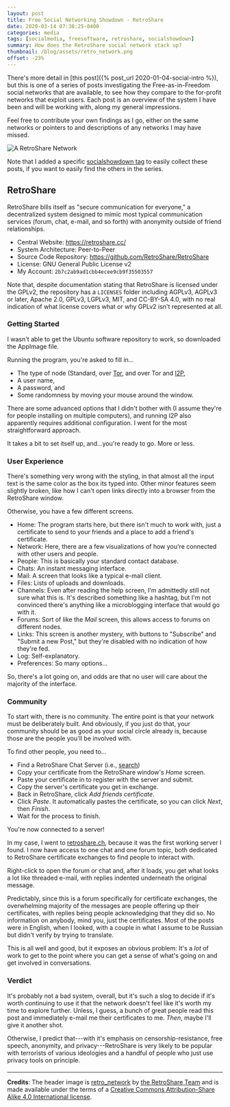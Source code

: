 ```yaml
---
layout: post
title: Free Social Networking Showdown - RetroShare
date: 2020-03-14 07:38:25-0400
categories: media
tags: [socialmedia, freesoftware, retroshare, socialshowdown]
summary: How does the RetroShare social network stack up?
thumbnail: /blog/assets/retro_network.png
offset: -23%
---
```


There's more detail in [this post]({% post_url 2020-01-04-social-intro %}), but this is one of a series of posts investigating the Free-as-in-Freedom social networks that are available, to see how they compare to the for-profit networks that exploit users.  Each post is an overview of the system I have been and will be working with, along my general impressions.

Feel free to contribute your own findings as I go, either on the same networks or pointers to and descriptions of any networks I may have missed.

![A RetroShare Network](/blog/assets/retro_network.png "A RetroShare Network")

Note that I added a specific [socialshowdown tag](/blog/tag/socialmedia/) to easily collect these posts, if you want to easily find the others in the series.

## RetroShare

RetroShare bills itself as "secure communication for everyone," a decentralized system designed to mimic most typical communication services (forum, chat, e-mail, and so forth) with anonymity outside of friend relationships.

 * Central Website:  <https://retroshare.cc/>
 * System Architecture:  Peer-to-Peer
 * Source Code Repository:  <https://github.com/RetroShare/RetroShare>
 * License:  GNU General Public License v2
 * My Account:  `2b7c2ab9ad1cbb4ecee9cb9f35503557`

Note that, despite documentation stating that RetroShare is licensed under the GPLv2, the repository has a `LICENSES` folder including AGPLv3, AGPLv3 or later, Apache 2.0, GPLv3, LGPLv3, MIT, and CC-BY-SA 4.0, with no real indication of what license covers what or why GPLv2 isn't represented at all.

### Getting Started

I wasn't able to get the Ubuntu software repository to work, so downloaded the AppImage file.

Running the program, you're asked to fill in...

 * The type of node (Standard, over [Tor](https://en.wikipedia.org/wiki/Tor_(anonymity_network)), and over Tor and [I2P](https://en.wikipedia.org/wiki/I2P),
 * A user name,
 * A password, and
 * Some randomness by moving your mouse around the window.

There are some advanced options that I didn't bother with (I assume they're for people installing on multiple computers), and running I2P also apparently requires additional configuration.  I went for the most straightforward approach.

It takes a bit to set itself up, and...you're ready to go.  More or less.

### User Experience

There's something very wrong with the styling, in that almost all the input text is the same color as the box its typed into.  Other minor features seem slightly broken, like how I can't open links directly into a browser from the RetroShare window.

Otherwise, you have a few different screens.

 * Home:  The program starts here, but there isn't much to work with, just a certificate to send to your friends and a place to add a friend's certificate.
 * Network:  Here, there are a few visualizations of how you're connected with other users and people.
 * People:  This is basically your standard contact database.
 * Chats:  An instant messaging interface.
 * Mail:  A screen that looks like a typical e-mail client.
 * Files:  Lists of uploads and downloads.
 * Channels:  Even after reading the help screen, I'm admittedly still not sure what this is.  It's described something like a hashtag, but I'm not convinced there's anything like a microblogging interface that would go with it.
 * Forums:  Sort of like the *Mail* screen, this allows access to forums on different nodes.
 * Links:  This screen is another mystery, with buttons to "Subscribe" and "Submit a new Post," but they're disabled with no indication of how they're fed.
 * Log:  Self-explanatory.
 * Preferences:  So many options...

So, there's a lot going on, and odds are that no user will care about the majority of the interface.

### Community

To start with, there is no community.  The entire point is that your network must be deliberately built.  And obviously, if you just do that, your community should be as good as your social circle already is, because those are the people you'll be involved with.

To find other people, you need to...

 * Find a RetroShare Chat Server (i.e., [search](https://duckduckgo.com/?q=retroshare+chat+server))
 * Copy your certificate from the RetroShare window's *Home* screen.
 * Paste your certificate in to register with the server and submit.
 * Copy the server's certificate you get in exchange.
 * Back in RetroShare, click *Add friends certificate*.
 * Click *Paste*.  It automatically pastes the certificate, so you can click *Next*, then *Finish*.
 * Wait for the process to finish.

You're now connected to a server!

In my case, I went to [retroshare.ch](https://retroshare.ch/), because it was the first working server I found.  I now have access to one chat and one forum topic, both dedicated to RetroShare certificate exchanges to find people to interact with.

Right-click to open the forum or chat and, after it loads, you get what looks a lot like threaded e-mail, with replies indented underneath the original message.

Predictably, since this is a forum specifically for certificate exchanges, the overwhelming majority of the messages are people offering up their certificates, with replies being people acknowledging that they did so.  No information on anybody, mind you, just the certificates.  Most of the posts were in English, when I looked, with a couple in what I assume to be Russian but didn't verify by trying to translate.

This is all well and good, but it exposes an obvious problem:  It's a *lot* of work to get to the point where you can get a sense of what's going on and get involved in conversations.

### Verdict <i class="far fa-thumbs-down"></i>

It's probably not a bad system, overall, but it's such a slog to decide if it's worth continuing to use it that the network doesn't feel like it's worth my time to explore further.  Unless, I guess, a bunch of great people read this post and immediately e-mail me their certificates to me.  *Then*, maybe I'll give it another shot.

Otherwise, I predict that---with it's emphasis on censorship-resistance, free speech, anonymity, and privacy---RetroShare is very likely to be popular with terrorists of various ideologies and a handful of people who just use privacy tools on principle.

#### <i class="far fa-handshake"></i>

* * *

**Credits**:  The header image is [retro_network](https://github.com/RetroShare/documentation/blob/master/docs/img/concept/retro_network.png) by [the RetroShare Team](https://github.com/RetroShare) and is made available under the terms of a [Creative Commons Attribution-Share Alike 4.0 International license](https://creativecommons.org/licenses/by-sa/4.0/deed.en).
